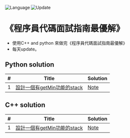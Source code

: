 ![Language](https://img.shields.io/badge/Language-Python%20%26%20C-orange) ![Update](https://img.shields.io/badge/Update-daily-brightgreen) 

# 《程序員代碼面試指南最優解》
* 使用C++ and python 來做完《程序員代碼面試指南最優解》 
* 每天update。

Python solution 
---


| # | Title | Solution |
|---| ----- | -------- |
| 1|[設計一個有getMin功能的stack](./stack_and_queue/getMin/getMin.py)|[Note](./stack_and_queue/getMin/getMin.md)|

C++ solution 
---

| # | Title | Solution |
|---| ----- | -------- |
| 1|[設計一個有getMin功能的stack](./stack_and_queue/getMin/getMin.h)|[Note](./)|
